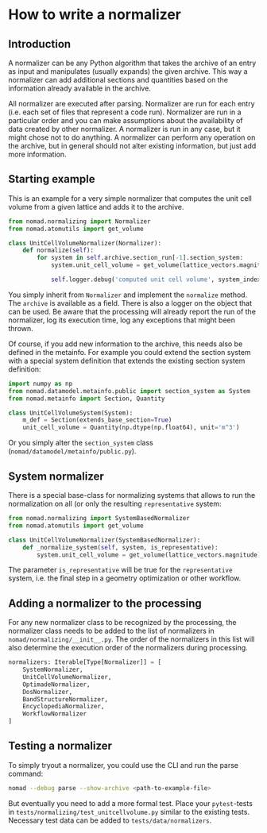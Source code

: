 # How to write a normalizer

## Introduction

A normalizer can be any Python algorithm that takes the archive of an entry as input
and manipulates (usually expands) the given archive. This way a normalizer can add
additional sections and quantities based on the information already available in the archive.

All normalizer are executed after parsing. Normalizer are run for each entry (i.e. each
set of files that represent a code run). Normalizer are run in a particular order and
you can make assumptions about the availability of data created by other normalizer.
A normalizer is run in any case, but it might chose not to do anything. A normalizer
can perform any operation on the archive, but in general should not alter existing information,
but just add more information.


## Starting example

This is an example for a very simple normalizer that computes the unit cell volume from
a given lattice and adds it to the archive.

```python
from nomad.normalizing import Normalizer
from nomad.atomutils import get_volume

class UnitCellVolumeNormalizer(Normalizer):
    def normalize(self):
        for system in self.archive.section_run[-1].section_system:
            system.unit_cell_volume = get_volume(lattice_vectors.magnitude)

            self.logger.debug('computed unit cell volume', system_index=system.m_parent_index)
```

You simply inherit from `Normalizer` and implement the `normalize` method. The
`archive` is available as a field. There is also a logger on the object that can be used.
Be aware that the processing will already report the run of the normalizer, log its execution
time, log any exceptions that might been thrown.


Of course, if you add new information to the archive, this needs also be defined in the
metainfo. For example you could extend the section system with a special system definition
that extends the existing section system definition:


```python
import numpy as np
from nomad.datamodel.metainfo.public import section_system as System
from nomad.metainfo import Section, Quantity

class UnitCellVolumeSystem(System):
    m_def = Section(extends_base_section=True)
    unit_cell_volume = Quantity(np.dtype(np.float64), unit='m^3')
```

Or you simply alter the `section_system` class (`nomad/datamodel/metainfo/public.py`).


## System normalizer

There is a special base-class for normalizing systems that allows to run the normalization
on all (or only the resulting `representative` system:


```python
from nomad.normalizing import SystemBasedNormalizer
from nomad.atomutils import get_volume

class UnitCellVolumeNormalizer(SystemBasedNormalizer):
    def _normalize_system(self, system, is_representative):
        system.unit_cell_volume = get_volume(lattice_vectors.magnitude)
```

The parameter `is_representative` will be true for the `representative` system, i.e.
the final step in a geometry optimization or other workflow.


## Adding a normalizer to the processing

For any new normalizer class to be recognized by the processing, the normalizer class
needs to be added to the list of normalizers in `nomad/normalizing/__init__.py`.
The order of the normalizers in this list will also determine the execution order of
the normalizers during processing.

```python
normalizers: Iterable[Type[Normalizer]] = [
    SystemNormalizer,
    UnitCellVolumeNormalizer,
    OptimadeNormalizer,
    DosNormalizer,
    BandStructureNormalizer,
    EncyclopediaNormalizer,
    WorkflowNormalizer
]
```


## Testing a normalizer

To simply tryout a normalizer, you could use the CLI and run the parse command:

```sh
nomad --debug parse --show-archive <path-to-example-file>
```


But eventually you need to add a more formal test. Place your `pytest`-tests in
`tests/normalizing/test_unitcellvolume.py` similar to the existing tests. Necessary
test data can be added to `tests/data/normalizers`.

